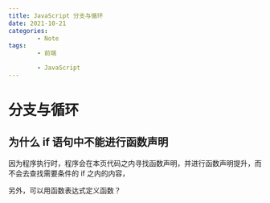 ```yaml
---
title: JavaScript 分支与循环
date: 2021-10-21
categories:
        - Note
tags:
        - 前端

        - JavaScript
---
```


# 分支与循环

## 为什么 if 语句中不能进行函数声明

因为程序执行时，程序会在本页代码之内寻找函数声明，并进行函数声明提升，而不会去查找需要条件的 if 之内的内容，

另外，可以用函数表达式定义函数？
